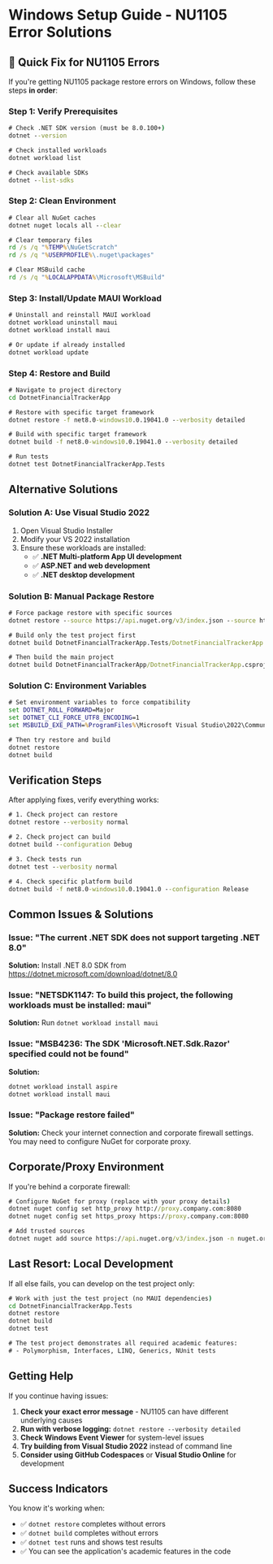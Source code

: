 # Windows Setup Guide - NU1105 Error Solutions

## 🚨 **Quick Fix for NU1105 Errors**

If you're getting NU1105 package restore errors on Windows, follow these steps **in order**:

### **Step 1: Verify Prerequisites**
```cmd
# Check .NET SDK version (must be 8.0.100+)
dotnet --version

# Check installed workloads
dotnet workload list

# Check available SDKs
dotnet --list-sdks
```

### **Step 2: Clean Environment**
```cmd
# Clear all NuGet caches
dotnet nuget locals all --clear

# Clear temporary files
rd /s /q "%TEMP%\NuGetScratch"
rd /s /q "%USERPROFILE%\.nuget\packages"

# Clear MSBuild cache
rd /s /q "%LOCALAPPDATA%\Microsoft\MSBuild"
```

### **Step 3: Install/Update MAUI Workload**
```cmd
# Uninstall and reinstall MAUI workload
dotnet workload uninstall maui
dotnet workload install maui

# Or update if already installed
dotnet workload update
```

### **Step 4: Restore and Build**
```cmd
# Navigate to project directory
cd DotnetFinancialTrackerApp

# Restore with specific target framework
dotnet restore -f net8.0-windows10.0.19041.0 --verbosity detailed

# Build with specific target framework
dotnet build -f net8.0-windows10.0.19041.0 --verbosity detailed

# Run tests
dotnet test DotnetFinancialTrackerApp.Tests
```

## **Alternative Solutions**

### **Solution A: Use Visual Studio 2022**
1. Open Visual Studio Installer
2. Modify your VS 2022 installation
3. Ensure these workloads are installed:
   - ✅ **.NET Multi-platform App UI development**
   - ✅ **ASP.NET and web development**
   - ✅ **.NET desktop development**

### **Solution B: Manual Package Restore**
```cmd
# Force package restore with specific sources
dotnet restore --source https://api.nuget.org/v3/index.json --source https://pkgs.dev.azure.com/dnceng/public/_packaging/dotnet-tools/nuget/v3/index.json

# Build only the test project first
dotnet build DotnetFinancialTrackerApp.Tests/DotnetFinancialTrackerApp.Tests.csproj

# Then build the main project
dotnet build DotnetFinancialTrackerApp/DotnetFinancialTrackerApp.csproj -f net8.0-windows10.0.19041.0
```

### **Solution C: Environment Variables**
```cmd
# Set environment variables to force compatibility
set DOTNET_ROLL_FORWARD=Major
set DOTNET_CLI_FORCE_UTF8_ENCODING=1
set MSBUILD_EXE_PATH=%ProgramFiles%\Microsoft Visual Studio\2022\Community\MSBuild\Current\Bin\MSBuild.exe

# Then try restore and build
dotnet restore
dotnet build
```

## **Verification Steps**

After applying fixes, verify everything works:

```cmd
# 1. Check project can restore
dotnet restore --verbosity normal

# 2. Check project can build
dotnet build --configuration Debug

# 3. Check tests run
dotnet test --verbosity normal

# 4. Check specific platform build
dotnet build -f net8.0-windows10.0.19041.0 --configuration Release
```

## **Common Issues & Solutions**

### **Issue: "The current .NET SDK does not support targeting .NET 8.0"**
**Solution:** Install .NET 8.0 SDK from https://dotnet.microsoft.com/download/dotnet/8.0

### **Issue: "NETSDK1147: To build this project, the following workloads must be installed: maui"**
**Solution:** Run `dotnet workload install maui`

### **Issue: "MSB4236: The SDK 'Microsoft.NET.Sdk.Razor' specified could not be found"**
**Solution:**
```cmd
dotnet workload install aspire
dotnet workload install maui
```

### **Issue: "Package restore failed"**
**Solution:** Check your internet connection and corporate firewall settings. You may need to configure NuGet for corporate proxy.

## **Corporate/Proxy Environment**

If you're behind a corporate firewall:

```cmd
# Configure NuGet for proxy (replace with your proxy details)
dotnet nuget config set http_proxy http://proxy.company.com:8080
dotnet nuget config set https_proxy https://proxy.company.com:8080

# Add trusted sources
dotnet nuget add source https://api.nuget.org/v3/index.json -n nuget.org
```

## **Last Resort: Local Development**

If all else fails, you can develop on the test project only:

```cmd
# Work with just the test project (no MAUI dependencies)
cd DotnetFinancialTrackerApp.Tests
dotnet restore
dotnet build
dotnet test

# The test project demonstrates all required academic features:
# - Polymorphism, Interfaces, LINQ, Generics, NUnit tests
```

## **Getting Help**

If you continue having issues:

1. **Check your exact error message** - NU1105 can have different underlying causes
2. **Run with verbose logging:** `dotnet restore --verbosity detailed`
3. **Check Windows Event Viewer** for system-level issues
4. **Try building from Visual Studio 2022** instead of command line
5. **Consider using GitHub Codespaces** or **Visual Studio Online** for development

## **Success Indicators**

You know it's working when:
- ✅ `dotnet restore` completes without errors
- ✅ `dotnet build` completes without errors
- ✅ `dotnet test` runs and shows test results
- ✅ You can see the application's academic features in the code